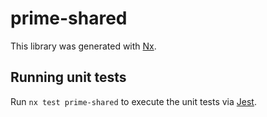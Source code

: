 # prime-shared

This library was generated with [Nx](https://nx.dev).

## Running unit tests

Run `nx test prime-shared` to execute the unit tests via [Jest](https://jestjs.io).
